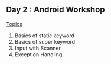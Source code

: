 ## Day 2 : Android Workshop

<u>Topics</u> 

1. Basics of static keyword
1. Basics of super keyword
1. Input with Scanner
1. Exception Handling